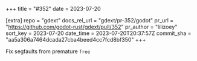 +++
title = "#352"
date = 2023-07-20

[extra]
repo = "gdext"
docs_rel_url = "gdext/pr-352/godot"
pr_url = "https://github.com/godot-rust/gdext/pull/352"
pr_author = "lilizoey"
sort_key = 2023-07-20
date_time = 2023-07-20T20:37:57Z
commit_sha = "aa5a306a7464dcada27cba4beed4cc7fcd8bf350"
+++

Fix segfaults from premature `free` 
